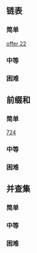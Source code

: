
## 链表
### 简单
[offer 22](https://leetcode-cn.com/problems/lian-biao-zhong-dao-shu-di-kge-jie-dian-lcof/)

### 中等
### 困难

## 前缀和

### 简单
[724](https://leetcode-cn.com/problems/find-pivot-index/)

### 中等

### 困难

## 并查集
### 简单

### 中等

### 困难
